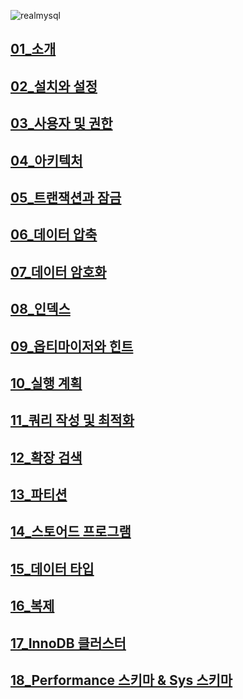 ![realmysql](https://github.com/TaskerJang/MySQL-8.0_study/assets/124780552/221eae12-e926-45b8-ac3d-d321ef5171e6)


## [01_소개](https://github.com/TaskerJang/MySQL-8.0_study/blob/342b3ed2dcf2c112da6eb9d191f84e9377a10015/01_%EC%86%8C%EA%B0%9C.md) ##
## [02_설치와 설정](https://github.com/TaskerJang/MySQL-8.0_study/blob/342b3ed2dcf2c112da6eb9d191f84e9377a10015/02_%EC%84%A4%EC%B9%98%EC%99%80%20%EC%84%A4%EC%A0%95.md) ##
## [03_사용자 및 권한](https://github.com/TaskerJang/MySQL-8.0_study/blob/342b3ed2dcf2c112da6eb9d191f84e9377a10015/03_%EC%82%AC%EC%9A%A9%EC%9E%90%20%EB%B0%8F%20%EA%B6%8C%ED%95%9C.md) ##
## [04_아키텍처](https://github.com/TaskerJang/MySQL-8.0_study/blob/342b3ed2dcf2c112da6eb9d191f84e9377a10015/04_%EC%95%84%ED%82%A4%ED%85%8D%EC%B2%98.md) ##
## [05_트랜잭션과 잠금](https://github.com/TaskerJang/MySQL-8.0_study/blob/342b3ed2dcf2c112da6eb9d191f84e9377a10015/05_%ED%8A%B8%EB%9E%9C%EC%9E%AD%EC%85%98%EA%B3%BC%20%EC%9E%A0%EA%B8%88.md) ##
## [06_데이터 압축](https://github.com/TaskerJang/MySQL-8.0_study/blob/342b3ed2dcf2c112da6eb9d191f84e9377a10015/06_%EB%8D%B0%EC%9D%B4%ED%84%B0%20%EC%95%95%EC%B6%95.md) ##
## [07_데이터 암호화](https://github.com/TaskerJang/MySQL-8.0_study/blob/342b3ed2dcf2c112da6eb9d191f84e9377a10015/07_%EB%8D%B0%EC%9D%B4%ED%84%B0%20%EC%95%94%ED%98%B8%ED%99%94.md) ##
## [08_인덱스](https://github.com/TaskerJang/MySQL-8.0_study/blob/342b3ed2dcf2c112da6eb9d191f84e9377a10015/08_%EC%9D%B8%EB%8D%B1%EC%8A%A4.md) ##
## [09_옵티마이저와 힌트](https://github.com/TaskerJang/MySQL-8.0_study/blob/342b3ed2dcf2c112da6eb9d191f84e9377a10015/09_%EC%98%B5%ED%8B%B0%EB%A7%88%EC%9D%B4%EC%A0%80%EC%99%80%20%ED%9E%8C%ED%8A%B8.md) ##
## [10_실행 계획](https://github.com/TaskerJang/MySQL-8.0_study/blob/342b3ed2dcf2c112da6eb9d191f84e9377a10015/10_%EC%8B%A4%ED%96%89%20%EA%B3%84%ED%9A%8D.md) ##
## [11_쿼리 작성 및 최적화](https://github.com/TaskerJang/MySQL-8.0_study/blob/342b3ed2dcf2c112da6eb9d191f84e9377a10015/11_%EC%BF%BC%EB%A6%AC%20%EC%9E%91%EC%84%B1%20%EB%B0%8F%20%EC%B5%9C%EC%A0%81%ED%99%94.md) ##
## [12_확장 검색](https://github.com/TaskerJang/MySQL-8.0_study/blob/342b3ed2dcf2c112da6eb9d191f84e9377a10015/12_%ED%99%95%EC%9E%A5%20%EA%B2%80%EC%83%89.md) ##
## [13_파티션](https://github.com/TaskerJang/MySQL-8.0_study/blob/342b3ed2dcf2c112da6eb9d191f84e9377a10015/13_%ED%8C%8C%ED%8B%B0%EC%85%98.md) ##
## [14_스토어드 프로그램](https://github.com/TaskerJang/MySQL-8.0_study/blob/342b3ed2dcf2c112da6eb9d191f84e9377a10015/14_%EC%8A%A4%ED%86%A0%EC%96%B4%EB%93%9C%20%ED%94%84%EB%A1%9C%EA%B7%B8%EB%9E%A8.md) ##
## [15_데이터 타입](https://github.com/TaskerJang/MySQL-8.0_study/blob/342b3ed2dcf2c112da6eb9d191f84e9377a10015/15_%EB%8D%B0%EC%9D%B4%ED%84%B0%20%ED%83%80%EC%9E%85.md) ##
## [16_복제](https://github.com/TaskerJang/MySQL-8.0_study/blob/342b3ed2dcf2c112da6eb9d191f84e9377a10015/16_%EB%B3%B5%EC%A0%9C.md) ##
## [17_InnoDB 클러스터](https://github.com/TaskerJang/MySQL-8.0_study/blob/342b3ed2dcf2c112da6eb9d191f84e9377a10015/17_InnoDB%20%ED%81%B4%EB%9F%AC%EC%8A%A4%ED%84%B0.md) ##
## [18_Performance 스키마 & Sys 스키마](https://github.com/TaskerJang/MySQL-8.0_study/blob/342b3ed2dcf2c112da6eb9d191f84e9377a10015/18_Performance%20%EC%8A%A4%ED%82%A4%EB%A7%88%20%26%20Sys%20%EC%8A%A4%ED%82%A4%EB%A7%88.md) ##
